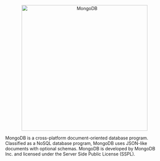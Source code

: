 <p align="center">
  <a href="https://www.mongodb.com/">
    <img
      alt="MongoDB"
      src="https://xebialabs.com/wp-content/uploads/files/tool-chest/mongodb.jpg"
      width="400"
    />
  </a>
</p>

MongoDB is a cross-platform document-oriented database program. Classified as a NoSQL database program, MongoDB uses JSON-like documents with optional schemas. MongoDB is developed by MongoDB Inc. and licensed under the Server Side Public License (SSPL).
